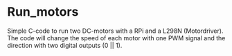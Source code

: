 # Run_motors
Simple C-code to run two DC-motors with a RPi and a L298N (Motordriver).
The code will change the speed of each motor with one PWM signal and the direction with two digital outputs (0 || 1). 
